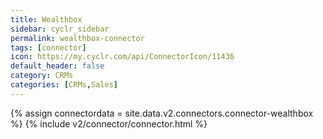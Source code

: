 ```yaml
---
title: Wealthbox
sidebar: cyclr_sidebar
permalink: wealthbox-connector
tags: [connector]
icon: https://my.cyclr.com/api/ConnectorIcon/11436
default_header: false
category: CRMs
categories: [CRMs,Sales]
---
```

{% assign connectordata = site.data.v2.connectors.connector-wealthbox %}
{% include v2/connector/connector.html %}	